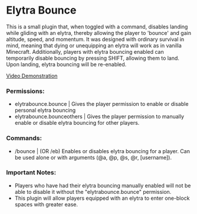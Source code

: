 # Elytra Bounce
This is a small plugin that, when toggled with a command, disables landing while gliding with an elytra, thereby allowing the 
player to 'bounce' and gain altitude, speed, and momentum. It was designed with ordinary survival in mind, meaning that dying 
or unequipping an elytra will work as in vanilla Minecraft. Additionally, players with elytra bouncing enabled can temporarily 
disable bouncing by pressing SHIFT, allowing them to land. Upon landing, elytra bouncing will be re-enabled.

[Video Demonstration](https://www.youtube.com/watch?v=RijfByMlIGU)

### Permissions:
- elytrabounce.bounce | Gives the player permission to enable or disable personal elytra bouncing
- elytrabounce.bounceothers | Gives the player permission to manually enable or disable elytra bouncing for other players.

### Commands:
- /bounce | (OR /eb) Enables or disables elytra bouncing for a player. Can be used alone or with arguments (@a, @p, @s, @r, [username]).

### Important Notes:
- Players who have had their elytra bouncing manually enabled will not be able to disable it without the "elytrabounce.bounce" permission.
- This plugin will allow players equipped with an elytra to enter one-block spaces with greater ease.
